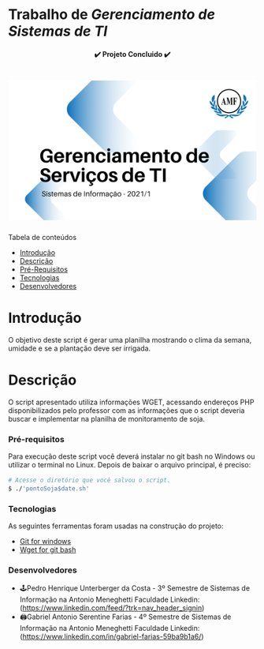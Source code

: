 # Trabalho de *Gerenciamento de Sistemas de TI*
<h4 align="center">
✔️ Projeto Concluido ✔️
</h4>

<h1 align="center">
  <img alt="Logo do repositório incluindo o nome da disciplina, logo da AMF e o semestre 2021/1 " src="capaGit.png" width="650px">
</h1>

Tabela de conteúdos
<!--ts-->
* [Introdução](#Introdução)
* [Descrição](#Descrição)
* [Pré-Requisitos](#Pré-Requisitos)
* [Tecnologias](#Tecnologias)
* [Desenvolvedores](#Desenvolvedores)
<!--te-->

# Introdução
O objetivo deste script é gerar uma planilha mostrando o clima da semana, umidade e se a plantação deve ser irrigada.

# Descrição
O script apresentado utiliza informações WGET, acessando endereços PHP disponibilizados pelo professor com as informações que o script deveria buscar e implementar na planilha de monitoramento de soja.

### Pré-requisitos
Para execução deste script você deverá instalar no git bash no Windows ou utilizar o
terminal no Linux.
Depois de baixar o arquivo principal, é preciso:
```bash
# Acesse o diretório que você salvou o script.
$ ./'pontoSoja$date.sh'
```

### Tecnologias
As seguintes ferramentas foram usadas na construção do projeto:
- [Git for windows](https://git-scm.com/downloads/)
- [Wget for git bash](https://eternallybored.org/misc/wget/)

### Desenvolvedores
- 🕹️️Pedro Henrique Unterberger da Costa - 3º Semestre de Sistemas de Informação na Antonio Meneghetti Faculdade
Linkedin: (https://www.linkedin.com/feed/?trk=nav_header_signin)
- 🖨️Gabriel Antonio Serentine Farias - 4º Semestre de Sistemas de Informação na Antonio Meneghetti Faculdade
Linkedin: (https://www.linkedin.com/in/gabriel-farias-59ba9b1a6/)

